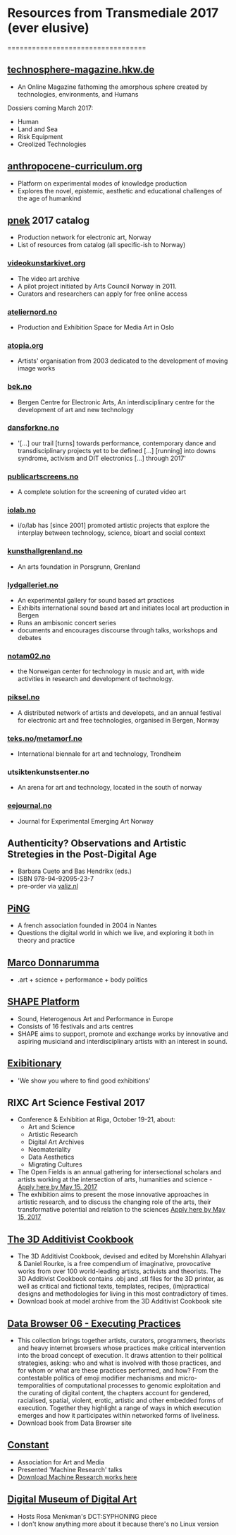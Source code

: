 # Resources from Transmediale 2017 (ever elusive)

==================================

## [technosphere-magazine.hkw.de](http://technosphere-magazine.hkw.de)

- An Online Magazine fathoming the amorphous sphere created by technologies, environments, and Humans

Dossiers coming March 2017:
- Human
- Land and Sea
- Risk Equipment
- Creolized Technologies

## [anthropocene-curriculum.org](http://anthropocene-curriculum.org)

- Platform on experimental modes of knowledge production
- Explores the novel, epistemic, aesthetic and educational challenges of the age of humankind

## [pnek](www.pnek.org) 2017 catalog

- Production network for electronic art, Norway
- List of resources from catalog (all specific-ish to Norway)

### [videokunstarkivet.org](http://videokunstarkivet.org)

- The video art archive
- A pilot project initiated by Arts Council Norway in 2011. 
- Curators and researchers can apply for free online access

### [ateliernord.no](http://ateliernord.no)

- Production and Exhibition Space for Media Art in Oslo

### [atopia.org](http://atopia.org)

- Artists' organisation from 2003 dedicated to the development of moving image works

### [bek.no](http://bek.no)

- Bergen Centre for Electronic Arts, An interdisciplinary centre for the development of art and new technology

### [dansforkne.no](http://dansforkne.no)

- '[...] our trail [turns] towards performance, contemporary dance and transdisciplinary projects yet to be defined [...] [running] into downs syndrome, activism and DIT electronics [...] through 2017'

### [publicartscreens.no](http://publicartscreens.no)

- A complete solution for the screening of curated video art

### [iolab.no](http://iolab.no)

- i/o/lab has [since 2001] promoted artistic projects that explore the interplay between technology, science, bioart and social context

### [kunsthallgrenland.no](http://kunsthallgrenland.no)

- An arts foundation in Porsgrunn, Grenland

### [lydgalleriet.no](http://lydgalleriet.no)

- An experimental gallery for sound based art practices
- Exhibits international sound based art and initiates local art production in Bergen
- Runs an ambisonic concert series
- documents and encourages discourse through talks, workshops and debates

### [notam02.no](http://notam02.no)

- the Norweigan center for technology in music and art, with wide activities in research and development of technology.

### [piksel.no](http://piksel.no)

- A distributed network of artists and developets, and an annual festival for electronic art and free technologies, organised in Bergen, Norway

### [teks.no](http://teks.no)/[metamorf.no](metamorf.no)

- International biennale for art and technology, Trondheim

### utsiktenkunstsenter.no

- An arena for art and technology, located in the south of norway

### [eejournal.no](http://eejournal.no)

- Journal for Experimental Emerging Art Norway

## Authenticity? Observations and Artistic Stretegies in the Post-Digital Age

- Barbara Cueto and Bas Hendrikx (eds.)
- ISBN 978-94-92095-23-7
- pre-order via [valiz.nl](http://valiz.nl)

## [PiNG](www.pingbase.net)

- A french association founded in 2004 in Nantes
- Questions the digital world in which we live, and exploring it both in theory and practice

## [Marco Donnarumma](http://marcodonnarumma.com)

- .art + science + performance + body politics

## [SHAPE Platform](www.shapeplatform.eu)

- Sound, Heterogenous Art and Performance in Europe
- Consists of 16 festivals and arts centres
- SHAPE aims to support, promote and exchange works by innovative and aspiring musiciand and interdisciplinary artists with an interest in sound.

## [Exibitionary](http://exhibitionary.com)

- 'We show you where to find good exhibitions'

## RIXC Art Science Festival 2017

- Conference & Exhibition at Riga, October 19-21, about:
    - Art and Science
    - Artistic Research
    - Digital Art Archives
    - Neomateriality
    - Data Aesthetics
    - Migrating Cultures
- The Open Fields is an annual gathering for intersectional scholars and artists working at the intersection of arts, humanities and science - [Apply here by May 15, 2017](http://openfields2017.rixc.lv)
- The exhibition aims to present the mose innovative approaches in artistic research, and to discuss the changing role of the arts, their transformative potential and relation to the sciences [Apply here by May 15, 2017](http://exhibition2017.rixc.lv)

## [The 3D Additivist Cookbook](http://additivism.org/cookbook)
- The 3D Additivist Cookbook, devised and edited by Morehshin Allahyari & Daniel Rourke, is a free compendium of imaginative, provocative works from over 100 world-leading artists, activists and theorists. The 3D Additivist Cookbook contains .obj and .stl files for the 3D printer, as well as critical and fictional texts, templates, recipes, (im)practical designs and methodologies for living in this most contradictory of times.
- Download book at model archive from the 3D Additivist Cookbook site

## [Data Browser 06 - Executing Practices](http://www.data-browser.net/06/)
- This collection brings together artists, curators, programmers, theorists and heavy internet browsers whose practices make critical intervention into the broad concept of execution. It draws attention to their political strategies, asking: who and what is involved with those practices, and for whom or what are these practices performed, and how? From the contestable politics of emoji modifier mechanisms and micro-temporalities of computational processes to genomic exploitation and the curating of digital content, the chapters account for gendered, racialised, spatial, violent, erotic, artistic and other embedded forms of execution. Together they highlight a range of ways in which execution emerges and how it participates within networked forms of liveliness.
- Download book from Data Browser site

## [Constant](http://www.constantvzw.org/site/)
- Association for Art and Media 
- Presented 'Machine Research' talks
- [Download Machine Research works here](http://gitlab.constantvzw.org/machineresearch/publication/tree/master)

## [Digital Museum of Digital Art](https://digitalmuseumof.digital/art/)
- Hosts Rosa Menkman's DCT:SYPHONING piece
- I don't know anything more about it because there's no Linux version
